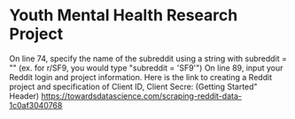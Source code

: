 # Youth Mental Health Research Project
On line 74, specify the name of the subreddit using a string with subreddit = "" (ex. for r/SF9, you would type "subreddit = 'SF9'")
On line 89, input your Reddit login and project information. 
Here is the link to creating a Reddit project and specification of Client ID, Client Secre: 
  (Getting Started" Header) https://towardsdatascience.com/scraping-reddit-data-1c0af3040768
  

